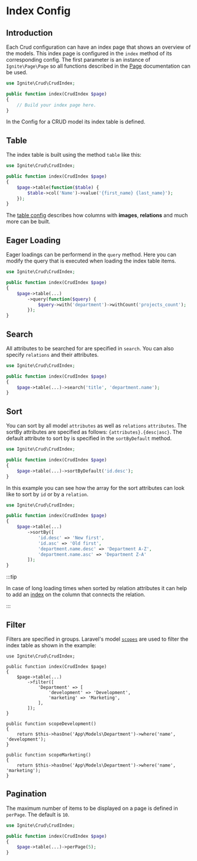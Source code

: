 # Index Config

## Introduction

Each Crud configuration can have an index page that shows an overview of the
models. This index page is configured in the `index` method of its corresponding
config. The first parameter is an instance of `Ignite\Page\Page` so all
functions described in the [Page](../basics/page.md) documentation can be used.

```php
use Ignite\Crud\CrudIndex;

public function index(CrudIndex $page)
{
    // Build your index page here.
}
```

In the Config for a CRUD model its index table is defined.

## Table

The index table is built using the method `table` like this:

```php
use Ignite\Crud\CrudIndex;

public function index(CrudIndex $page)
{
    $page->table(function($table) {
        $table->col('Name')->value('{first_name} {last_name}');
    });
}
```

The [table config](table.md) describes how columns with **images**,
**relations** and much more can be built.

## Eager Loading

Eager loadings can be performend in the `query` method. Here you can modify the
query that is executed when loading the index table items.

```php
use Ignite\Crud\CrudIndex;

public function index(CrudIndex $page)
{
    $page->table(...)
        ->query(function($query) {
            $query->with('department')->withCount('projects_count');
        });
}
```

## Search

All attributes to be searched for are specified in `search`. You can also
specify `relations` and their attributes.

```php
use Ignite\Crud\CrudIndex;

public function index(CrudIndex $page)
{
    $page->table(...)->search('title', 'department.name');
}
```

## Sort

You can sort by all model `attributes` as well as `relations` `attributes`. The
sortBy attributes are specified as follows: `{attributes}.{desc|asc}`. The
default attribute to sort by is specified in the `sortByDefault` method.

```php
use Ignite\Crud\CrudIndex;

public function index(CrudIndex $page)
{
    $page->table(...)->sortByDefault('id.desc');
}
```

In this example you can see how the array for the sort attributes can look like
to sort by `id` or by a `relation`.

```php
use Ignite\Crud\CrudIndex;

public function index(CrudIndex $page)
{
    $page->table(...)
        ->sortBy([
            'id.desc' => 'New first',
            'id.asc' => 'Old first',
            'department.name.desc' => 'Department A-Z',
            'department.name.asc' => 'Department Z-A'
        ]);
}
```

:::tip

In case of long loading times when sorted by relation attributes it can help to
add an [index](https://laravel.com/docs/7.x/migrations#indexes) on the column
that connects the relation.

:::

## Filter

Filters are specified in groups. Laravel's model
[`scopes`](https://laravel.com/docs/7.x/eloquent#local-scopes) are used to
filter the index table as shown in the example:

```php{lit/app/Config/PostConfig.php}
use Ignite\Crud\CrudIndex;

public function index(CrudIndex $page)
{
    $page->table(...)
        ->filter([
            'Department' => [
                'development' => 'Development',
                'marketing' => 'Marketing',
            ],
        ]);
}
```

```php{app/Models/Post.php}
public function scopeDevelopment()
{
    return $this->hasOne('App\Models\Department')->where('name', 'development');
}

public function scopeMarketing()
{
    return $this->hasOne('App\Models\Department')->where('name', 'marketing');
}
```

## Pagination

The maximum number of items to be displayed on a page is defined in `perPage`.
The default is `10`.

```php
use Ignite\Crud\CrudIndex;

public function index(CrudIndex $page)
{
    $page->table(...)->perPage(5);
}
```
